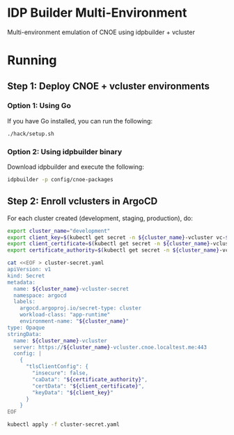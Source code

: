 # IDP Builder Multi-Environment

Multi-environment emulation of CNOE using idpbuilder + vcluster

# Running

## Step 1: Deploy CNOE + vcluster environments

### Option 1: Using Go

If you have Go installed, you can run the following:

```bash
./hack/setup.sh
```

### Option 2: Using idpbuilder binary

Download idpbuilder and execute the following:

```bash
idpbuilder -p config/cnoe-packages
```

## Step 2: Enroll vclusters in ArgoCD

For each cluster created (development, staging, production), do:

```bash
export cluster_name="development"
export client_key=$(kubectl get secret -n ${cluster_name}-vcluster vc-${cluster_name}-vcluster-helm --template='{{index .data "client-key" }}')
export client_certificate=$(kubectl get secret -n ${cluster_name}-vcluster vc-${cluster_name}-vcluster-helm --template='{{index .data "client-certificate" }}')
export certificate_authority=$(kubectl get secret -n ${cluster_name}-vcluster vc-${cluster_name}-vcluster-helm --template='{{index .data "certificate-authority" }}')
```

```bash
cat <<EOF > cluster-secret.yaml
apiVersion: v1
kind: Secret
metadata:
  name: ${cluster_name}-vcluster-secret
  namespace: argocd
  labels:
    argocd.argoproj.io/secret-type: cluster
    workload-class: "app-runtime"
    environment-name: "${cluster_name}"
type: Opaque
stringData:
  name: ${cluster_name}-vcluster
  server: https://${cluster_name}-vcluster.cnoe.localtest.me:443
  config: |
    {
      "tlsClientConfig": {
        "insecure": false,
        "caData": "${certificate_authority}",
        "certData": "${client_certificate}",
        "keyData": "${client_key}"
      }
    }
EOF
```

```bash
kubectl apply -f cluster-secret.yaml
```
